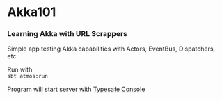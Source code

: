 # Akka101
### Learning Akka with URL Scrappers

Simple app testing Akka capabilities with Actors, EventBus, Dispatchers, etc.

Run with  
`sbt atmos:run`

Program will start server with [Typesafe Console](http://localhost:9900/)
